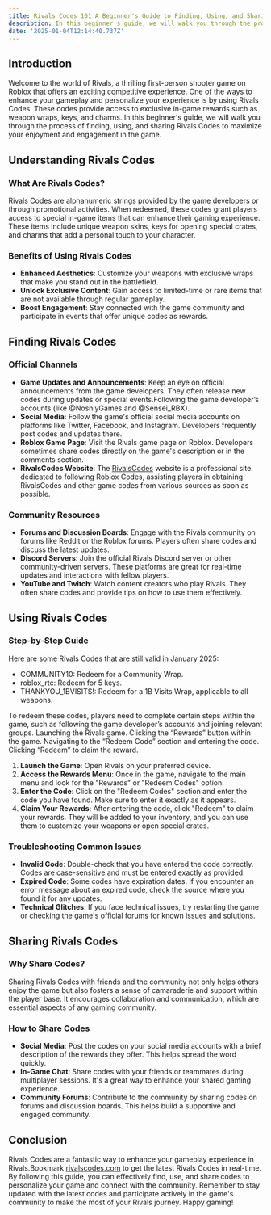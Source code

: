 ```yaml
---
title: Rivals Codes 101 A Beginner's Guide to Finding, Using, and Sharing Game Codes
description: In this beginner's guide, we will walk you through the process of finding, using, and sharing Rivals Codes to maximize your enjoyment and engagement in the game.
date: '2025-01-04T12:14:40.737Z'
---
```




## Introduction

Welcome to the world of Rivals, a thrilling first-person shooter game on Roblox that offers an exciting competitive experience. One of the ways to enhance your gameplay and personalize your experience is by using Rivals Codes. These codes provide access to exclusive in-game rewards such as weapon wraps, keys, and charms. In this beginner's guide, we will walk you through the process of finding, using, and sharing Rivals Codes to maximize your enjoyment and engagement in the game.

## Understanding Rivals Codes

### What Are Rivals Codes?

Rivals Codes are alphanumeric strings provided by the game developers or through promotional activities. When redeemed, these codes grant players access to special in-game items that can enhance their gaming experience. These items include unique weapon skins, keys for opening special crates, and charms that add a personal touch to your character.

### Benefits of Using Rivals Codes

- **Enhanced Aesthetics**: Customize your weapons with exclusive wraps that make you stand out in the battlefield.
- **Unlock Exclusive Content**: Gain access to limited-time or rare items that are not available through regular gameplay.
- **Boost Engagement**: Stay connected with the game community and participate in events that offer unique codes as rewards.

## Finding Rivals Codes

### Official Channels

- **Game Updates and Announcements**: Keep an eye on official announcements from the game developers. They often release new codes during updates or special events.Following the game developer’s accounts (like @NosniyGames and @Sensei_RBX).
- **Social Media**: Follow the game's official social media accounts on platforms like Twitter, Facebook, and Instagram. Developers frequently post codes and updates there.
- **Roblox Game Page**: Visit the Rivals game page on Roblox. Developers sometimes share codes directly on the game's description or in the comments section.
- **RivalsCodes Website**: The [RivalsCodes](https://rivalscodes.com) website is a professional site dedicated to following Roblox Codes, assisting players in obtaining RivalsCodes and other game codes from various sources as soon as possible.

### Community Resources

- **Forums and Discussion Boards**: Engage with the Rivals community on forums like Reddit or the Roblox forums. Players often share codes and discuss the latest updates.
- **Discord Servers**: Join the official Rivals Discord server or other community-driven servers. These platforms are great for real-time updates and interactions with fellow players.
- **YouTube and Twitch**: Watch content creators who play Rivals. They often share codes and provide tips on how to use them effectively.

## Using Rivals Codes

### Step-by-Step Guide

Here are some Rivals Codes that are still valid in January 2025:

- COMMUNITY10: Redeem for a Community Wrap. 
- roblox_rtc: Redeem for 5 keys. 
- THANKYOU_1BVISITS!: Redeem for a 1B Visits Wrap, applicable to all weapons. 

To redeem these codes, players need to complete certain steps within the game, such as following the game developer’s accounts and joining relevant groups. 
 Launching the Rivals game. Clicking the “Rewards” button within the game. Navigating to the “Redeem Code” section and entering the code. Clicking “Redeem” to claim the reward.

1. **Launch the Game**: Open Rivals on your preferred device.
2. **Access the Rewards Menu**: Once in the game, navigate to the main menu and look for the "Rewards" or "Redeem Codes" option.
3. **Enter the Code**: Click on the "Redeem Codes" section and enter the code you have found. Make sure to enter it exactly as it appears.
4. **Claim Your Rewards**: After entering the code, click "Redeem" to claim your rewards. They will be added to your inventory, and you can use them to customize your weapons or open special crates.

### Troubleshooting Common Issues

- **Invalid Code**: Double-check that you have entered the code correctly. Codes are case-sensitive and must be entered exactly as provided.
- **Expired Code**: Some codes have expiration dates. If you encounter an error message about an expired code, check the source where you found it for any updates.
- **Technical Glitches**: If you face technical issues, try restarting the game or checking the game's official forums for known issues and solutions.

## Sharing Rivals Codes

### Why Share Codes?

Sharing Rivals Codes with friends and the community not only helps others enjoy the game but also fosters a sense of camaraderie and support within the player base. It encourages collaboration and communication, which are essential aspects of any gaming community.

### How to Share Codes

- **Social Media**: Post the codes on your social media accounts with a brief description of the rewards they offer. This helps spread the word quickly.
- **In-Game Chat**: Share codes with your friends or teammates during multiplayer sessions. It's a great way to enhance your shared gaming experience.
- **Community Forums**: Contribute to the community by sharing codes on forums and discussion boards. This helps build a supportive and engaged community.

## Conclusion

Rivals Codes are a fantastic way to enhance your gameplay experience in Rivals.Bookmark [rivalscodes.com](https://rivalscodes.com) to get the latest Rivals Codes in real-time. By following this guide, you can effectively find, use, and share codes to personalize your game and connect with the community. Remember to stay updated with the latest codes and participate actively in the game's community to make the most of your Rivals journey. Happy gaming!